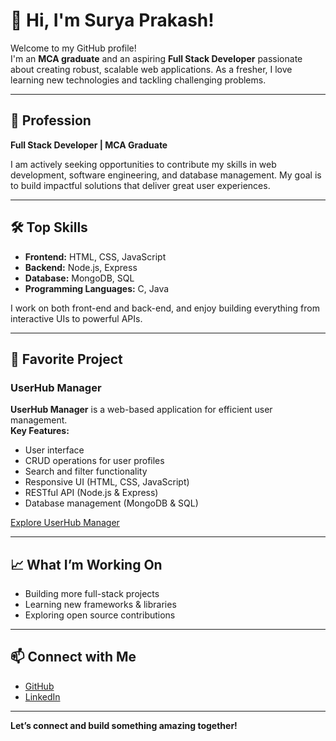 # 👋 Hi, I'm Surya Prakash!

Welcome to my GitHub profile!  
I'm an **MCA graduate** and an aspiring **Full Stack Developer** passionate about creating robust, scalable web applications. As a fresher, I love learning new technologies and tackling challenging problems.

---

## 🚀 Profession

**Full Stack Developer | MCA Graduate**

I am actively seeking opportunities to contribute my skills in web development, software engineering, and database management. My goal is to build impactful solutions that deliver great user experiences.

---

## 🛠️ Top Skills

- **Frontend:** HTML, CSS, JavaScript
- **Backend:** Node.js, Express
- **Database:** MongoDB, SQL
- **Programming Languages:** C, Java

I work on both front-end and back-end, and enjoy building everything from interactive UIs to powerful APIs.

---

## 🌟 Favorite Project

### UserHub Manager

**UserHub Manager** is a web-based application for efficient user management.  
**Key Features:**
- User interface 
- CRUD operations for user profiles
- Search and filter functionality
- Responsive UI (HTML, CSS, JavaScript)
- RESTful API (Node.js & Express)
- Database management (MongoDB & SQL)

<!-- Add your project link below if available -->
[Explore UserHub Manager](https://github.com/prakash770405/UserHub_Manager)

---

## 📈 What I’m Working On

- Building more full-stack projects
- Learning new frameworks & libraries
- Exploring open source contributions

---

## 📫 Connect with Me

- [GitHub](https://github.com/prakash770405)
- [LinkedIn](https://www.linkedin.com/in/surya-prakash-singh-527844297/) <!-- Add your LinkedIn URL here -->

---

**Let’s connect and build something amazing together!**
